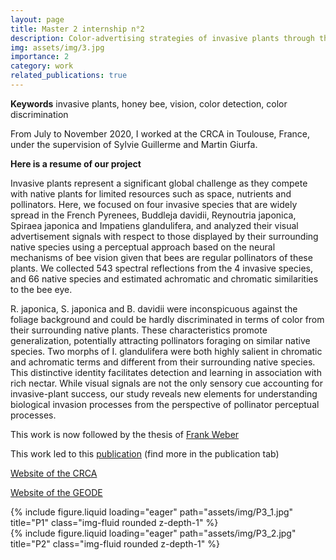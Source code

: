 ```yaml
---
layout: page
title: Master 2 internship n°2
description: Color-advertising strategies of invasive plants through the bee eye
img: assets/img/3.jpg
importance: 2
category: work
related_publications: true
---
```

**Keywords** invasive plants, honey bee, vision, color detection, color discrimination

From July to November 2020, I worked at the CRCA in Toulouse, France, under the supervision of Sylvie Guillerme and Martin Giurfa.

**Here is a resume of our project**

Invasive plants represent a significant global challenge as they compete with native plants for limited resources such as space, nutrients and pollinators. Here, we focused on four invasive species that are widely spread in the French Pyrenees, Buddleja davidii, Reynoutria japonica, Spiraea japonica and Impatiens glandulifera, and analyzed their visual advertisement signals with respect to those displayed by their surrounding native species using a perceptual approach based on the neural mechanisms of bee vision given that bees are regular pollinators of these plants. We collected 543 spectral reflections from the 4 invasive species, and 66 native species and estimated achromatic and chromatic similarities to the bee eye.

R. japonica, S. japonica and B. davidii were inconspicuous against the foliage background and could be hardly discriminated in terms of color from their surrounding native plants. These characteristics promote generalization, potentially attracting pollinators foraging on similar native species. Two morphs of I. glandulifera were both highly salient in chromatic and achromatic terms and different from their surrounding native species. This distinctive identity facilitates detection and learning in association with rich nectar. While visual signals are not the only sensory cue accounting for invasive-plant success, our study reveals new elements for understanding biological invasion processes from the perspective of pollinator perceptual processes.

This work is now followed by the thesis of [Frank Weber](https://theses.fr/s312048)

This work led to this [publication](https://www.frontiersin.org/journals/plant-science/articles/10.3389/fpls.2024.1393204/full) (find more in the publication tab)

[Website of the CRCA](https://crca.cbi-toulouse.fr/)

[Website of the GEODE](https://geode.univ-tlse2.fr/)

<div class="row">
    <div class="col-sm mt-3 mt-md-0">
        {% include figure.liquid loading="eager" path="assets/img/P3_1.jpg" title="P1" class="img-fluid rounded z-depth-1" %}
    </div>
</div>

<div class="row">
    <div class="col-sm mt-3 mt-md-0">
        {% include figure.liquid loading="eager" path="assets/img/P3_2.jpg" title="P2" class="img-fluid rounded z-depth-1" %}
    </div>
</div>

